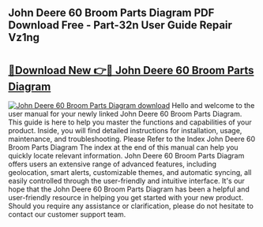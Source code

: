 ## John Deere 60 Broom Parts Diagram PDF Download Free - Part-32n User Guide Repair Vz1ng

# <h2><a href="http://dfmbs2i.blite.top/?on=John+Deere+60+Broom+Parts+Diagram">🔗Download New 👉🔴 John Deere 60 Broom Parts Diagram</a></h2>

[![John Deere 60 Broom Parts Diagram download](https://i.imgur.com/lujVjoI.png)](http://dfmbs2i.blite.top/?on=John+Deere+60+Broom+Parts+Diagram)
Hello and welcome to the user manual for your newly linked John Deere 60 Broom Parts Diagram. This guide is here to help you master the functions and capabilities of your product. Inside, you will find detailed instructions for installation, usage, maintenance, and troubleshooting. Please Refer to the Index John Deere 60 Broom Parts Diagram The index at the end of this manual can help you quickly locate relevant information. John Deere 60 Broom Parts Diagram offers users an extensive range of advanced features, including geolocation, smart alerts, customizable themes, and automatic syncing, all easily controlled through the user-friendly and intuitive interface. It's our hope that the John Deere 60 Broom Parts Diagram has been a helpful and user-friendly resource in helping you get started with your new product. Should you require any assistance or clarification, please do not hesitate to contact our customer support team.
